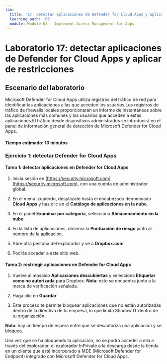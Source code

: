 ```yaml
---
lab:
  title: '17: detectar aplicaciones de Defender for Cloud Apps y aplicar restricciones'
  learning path: '03'
  module: Module 03 - Implement Access Management for Apps
---
```


# Laboratorio 17: detectar aplicaciones de Defender for Cloud Apps y aplicar de restricciones

## Escenario del laboratorio

Microsoft Defender for Cloud Apps utiliza registros del tráfico de red para identificar las aplicaciones a las que acceden los usuarios.Los registros de tráfico de firewalls locales proporcionarán un informe de instantáneas sobre las aplicaciones más comunes y los usuarios que acceden a estas aplicaciones.El tráfico desde dispositivos administrados se introducirá en el panel de información general de detección de Microsoft Defender for Cloud Apps.

#### Tiempo estimado: 10 minutos

### Ejercicio 1: detectar Defender for Cloud Apps

#### Tarea 1: detectar aplicaciones en Defender for Cloud Apps

1. Inicia sesión en [https://security.microsoft.com](https://security.microsoft.com)  con una cuenta de administrador global.

1. En el menú izquierdo, desplázate hasta el encabezado denominado **Cloud Apps** y haz clic en el **Catálogo de aplicaciones en la nube**.

1. En el panel **Examinar por categoría**, selecciona **Almacenamiento en la nube**.

1. En la lista de aplicaciones, observa la **Puntuación de riesgo** junto al nombre de la aplicación.  

1. Abre otra pestaña del explorador y ve a **Dropbox.com**.

1. Podrás acceder a este sitio web.


#### Tarea 2: restringir aplicaciones en Defender for Cloud Apps

1. Vuelve al mosaico **Aplicaciones descubiertas** y selecciona **Etiquetar como no autorizada** para Dropbox.  **Nota**: esto se encuentra junto a la marca de verificación señalada.

1. Haga clic en **Guardar**

1. Este proceso te permite bloquear aplicaciones que no están autorizadas dentro de la directiva de tu empresa, lo que limita Shadow IT dentro de tu organización.

**Nota**: hay un tiempo de espera entre que se desautoriza una aplicación y se bloquea.

Una vez que se ha bloqueado la aplicación, no se podrá acceder a ella a través del explorador, el explorador InPrivate o la descarga desde la tienda en un cliente que esté incorporado a MDE (Microsoft Defender for Endpoint) integrado con Microsoft Defender for Cloud Apps.




